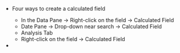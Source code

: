 - Four ways to create a calculated field
  - In the Data Pane -> Right-click on the field -> Calculated Field
  - Date Pane -> Drop-down near search -> Calculated Field
  - Analysis Tab
  - Right-click on the field -> Calculated Field

-
